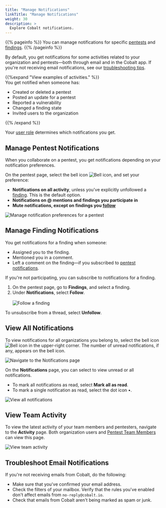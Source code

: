```yaml
---
title: "Manage Notifications"
linkTitle: "Manage Notifications"
weight: 30
description: >
  Explore Cobalt notifications.
---
```


{{% pageinfo %}}
You can manage notifications for specific [pentests](#manage-pentest-notifications) and [findings](#manage-finding-notifications).
{{% /pageinfo %}}

By default, you get notifications for some activities related to your organization and pentests—both through email and in the Cobalt app. If you're not receiving email notifications, see our [troubleshooting tips](#troubleshoot-email-notifications).

{{%expand "View examples of activities." %}}
<br>
You get notified when someone has:

- Created or deleted a pentest
- Posted an update for a pentest
- Reported a vulnerability
- Changed a finding state
- Invited users to the organization

{{% /expand %}}
<br>

Your [user role](/platform-deep-dive/collaboration/organization/user-roles/) determines which notifications you get.

## Manage Pentest Notifications

When you collaborate on a pentest, you get notifications depending on your notification preferences.

On the pentest page, select the bell icon ![Bell icon](/icons/Bell.png "Bell icon"), and set your preference:

- **Notifications on all activity**, unless you've explicitly unfollowed a [finding](#manage-finding-notifications). This is the default option.
- **Notifications on @ mentions and findings you participate in**
- **Mute notifications, except on findings you [follow](#manage-finding-notifications)**

![Manage notification preferences for a pentest](/deepdive/ManagePentestNotifications.png "Manage notification preferences for a pentest")

## Manage Finding Notifications

You get notifications for a finding when someone:

- Assigned you to the finding.
- Mentioned you in a comment.
- Left a comment on the finding—if you subscribed to [pentest notifications](#manage-pentest-notifications).

If you're not participating, you can subscribe to notifications for a finding.

1. On the pentest page, go to **Findings**, and select a finding.
1. Under **Notifications**, select **Follow**.<br><br>
   ![Follow a finding](/deepdive/FollowFinding.png "Follow a finding")

To unsubscribe from a thread, select **Unfollow**.

## View All Notifications

To view notifications for all organizations you belong to, select the bell icon ![Bell icon](/icons/Bell.png "Bell icon") in the upper-right corner. The number of unread notifications, if any, appears on the bell icon.

![Navigate to the Notifications page](/deepdive/ViewAllNotifications.png "Navigate to the Notifications page")

On the **Notifications** page, you can select to view unread or all notifications.

- To mark all notifications as read, select **Mark all as read**.
- To mark a single notification as read, select the dot icon •.

![View all notifications](/deepdive/NotificationsPage.png "View all notifications")

## View Team Activity

To view the latest activity of your team members and pentesters, navigate to the **Activity** page. Both organization users and [Pentest Team Members](/getting-started/glossary/#pentest-team-member) can view this page.

![View team activity](/deepdive/ViewActivity.png "View team activity")

## Troubleshoot Email Notifications

If you're not receiving emails from Cobalt, do the following:

- Make sure that you've confirmed your email address.
- Check the filters of your mailbox. Verify that the rules you've enabled don't affect emails from `no-reply@cobalt.io`.
- Check that emails from Cobalt aren't being marked as spam or junk.
